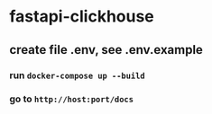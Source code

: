 # fastapi-clickhouse

## create file .env, see .env.example

### run  ```docker-compose up --build```

### go to ```http://host:port/docs```